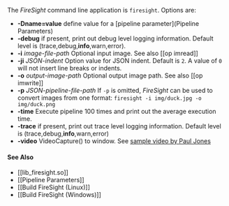 The _FireSight_ command line application is `firesight`. Options are:

* **-Dname=value** define value for a [pipeline parameter](Pipeline Parameters)
* **-debug** if present, print out debug level logging information. Default level is (trace,debug,**info**,warn,error).
* **-i** _image-file-path_ Optional input image. See also [[op imread]]
* **-ji** _JSON-indent_ Option value for JSON indent. Default is `2`. A value of `0` will not insert line breaks or indents. 
* **-o** _output-image-path_ Optional output image path. See also [[op imwrite]]
* **-p** _JSON-pipeline-file-path_ If `-p` is omitted, _FireSight_ can be used to convert images from one format: `firesight -i img/duck.jpg -o img/duck.png`
* **-time** Execute pipeline 100 times and print out the average execution time.
* **-trace** if present, print out trace level logging information. Default level is (trace,debug,**info**,warn,error)
* **-video** VideoCapture() to window. See [sample video by Paul Jones](https://www.youtube.com/watch?v=Hzi3dY2WU0k) 

#### See Also
* [[lib_firesight.so]]
* [[Pipeline Parameters]]
* [[Build FireSight (Linux)]]
* [[Build FireSight (Windows)]]